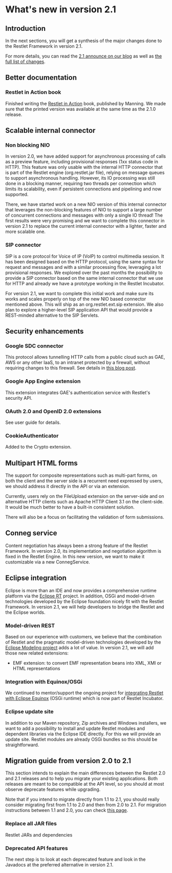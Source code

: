 # What's new in version 2.1

## Introduction

In the next sections, you will get a synthesis of the major changes done
to the Restlet Framework in version 2.1.

For more details, you can read the [2.1 announce on our blog](http://blog.restlet.com/2012/09/27/restlet-framework-2-1-0-released-5/)
as well as [the full list of changes](http://restlet.com/learn/2.1/changes).

## Better documentation

### Restlet in Action book

Finished writing the [Restlet in Action](http://restlet.com/documentation/books) 
book, published by Manning. We made sure that the printed version was
available at the same time as the 2.1.0 release.

## Scalable internal connector

### Non blocking NIO

In version 2.0, we have added support for asynchronous processing of
calls as a preview feature, including provisional responses (1xx status code
in HTTP). This feature was only usable with the internal HTTP connector
that is part of the Restlet engine (org.restlet.jar file), relying on
message queues to support asynchronous handling. However, its IO
processing was still done in a blocking manner, requiring two threads
per connection which limits its scalability, even if persistent
connections and pipelining and now supported.

There, we have started work on a new NIO version of this internal
connector that leverages the non-blocking features of NIO to support a large 
number of concurrent connections and messages with only a single IO thread! The
first results were very promising and we want to complete this connector
in version 2.1 to replace the current internal connector with a lighter,
faster and more scalable one.

### SIP connector

SIP is a core protocol for Voice of IP (VoIP) to control multimedia
session. It has been designed based on the HTTP protocol, using the same
syntax for request and messages and with a similar processing flow,
leveraging a lot provisional responses. We explored over the past months
the possibility to provide a SIP connector based on the same internal 
connector that we use for HTTP and already we
have a prototype working in the Restlet Incubator.

For version 2.1, we want to complete this initial work and make sure its
works and scales properly on top of the new NIO based connector
mentioned above. This will ship as an org.restlet.ext.sip extension. We
also plan to explore a higher-level SIP application API that would
provide a  REST-minded alternative to the SIP Servlets.

## Security enhancements

### Google SDC connector

This protocol allows tunnelling HTTP calls from a public cloud such as
GAE, AWS or any other IaaS, to an intranet protected by a firewall,
without requiring changes to this firewall. See details in [this blog
post](http://blog.restlet.com/2011/03/31/leveraging-sdc-beyond-google-cloud-with-restlet/).

### Google App Engine extension

This extension integrates GAE's authentication service with Restlet's
security API.

### OAuth 2.0 and OpenID 2.0 extensions

See user guide for details.

### CookieAuthenticator

Added to the Crypto extension.

## Multipart HTML forms

The support for composite representations such as multi-part forms, on
both the client and the server side is a recurrent need expressed by
users, we should address it directly in the API or via an extension.

Currently, users rely on the FileUpload extension on the server-side and
on alternative HTTP clients such as Apache HTTP Client 3.1 on the
client-side. It would be much better to have a built-in consistent
solution.

There will also be a focus on facilitating the validation of form
submissions.

## Conneg service

Content negotiation has always been a strong feature of the Restlet
Framework. In version 2.0, its implementation and negotiation algorithm
is fixed in the Restlet Engine. In this new version, we want to make it
customizable via a new ConnegService.

## Eclipse integration

Eclipse is more than an IDE and now provides a comprehensive runtime
platform via the [Eclipse RT](http://www.eclipse.org/rt/)
project. In addition, OSGi and model-driven technologies developed by
the Eclipse foundation nicely fit with the Restlet Framework. In version
2.1, we will help developers to bridge the Restlet and the Eclipse
worlds.

### Model-driven REST

Based on our experience with customers, we believe that the combination
of Restlet and the pragmatic model-driven technologies developed by the
[Eclipse Modeling project](http://www.eclipse.org/modeling/)
adds a lot of value. In version 2.1, we will add those new related
extensions:

- EMF extension: to convert EMF representation beans into XML, XMI or HTML
  representations

### Integration with Equinox/OSGi

We continued to mentor/support the ongoing project for [integrating Restlet with Eclipse Equinox](http://blog.restlet.com/2010/05/06/gsoc-and-restlet-integration-with-equinox/)
(OSGi runtime) which is now part of Restlet Incubator.

### Eclipse update site

In addition to our Maven repository, Zip archives and Windows
installers, we want to add a possibility to install and update Restlet
modules and dependent libraries via the Eclipse IDE directly. For this
we will provide an update site. Restlet modules are already OSGi bundles
so this should be straightforward.

## Migration guide from version 2.0 to 2.1

This section intends to explain the main differences between the Restlet
2.0 and 2.1 releases and to help you migrate your existing applications.
Both releases are meant to be compatible at the API level, so you should
at most observe deprecate features while upgrading.

Note that if you intend to migrate directly from 1.1 to 2.1, you should
really consider migrating first from 1.1 to 2.0 and then from 2.0 to
2.1. For migration instructions between 1.1 and 2.0, you can check [this
page](../../whats-new/2.0/migration "Migration guide from version 1.1 to 2.0").

### Replace all JAR files

Restlet JARs and dependencies

### Deprecated API features

The next step is to look at each deprecated feature and look in the
Javadocs at the preferred alternative in version 2.1.
